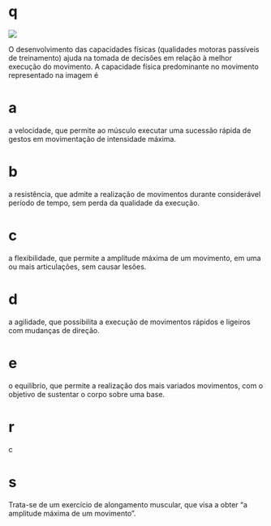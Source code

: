 # q
![](https://firebasestorage.googleapis.com/v0/b/firebase-enemio.appspot.com/o/questoes%2F1010%2F414fac56-64b3-e2b7-ca54-6346b0f6c31c.png?alt=media\&token=9997c4d8-594d-4fe1-8296-64467fd08865)

O desenvolvimento das capacidades físicas (qualidades motoras passíveis de treinamento) ajuda na tomada de decisões em relação à melhor execução do movimento. A capacidade física predominante no movimento representado na imagem é

# a
a velocidade, que permite ao músculo executar uma sucessão rápida de gestos em movimentação de intensidade máxima.

# b
a resistência, que admite a realização de movimentos durante considerável período de tempo, sem perda da qualidade da execução.

# c
a flexibilidade, que permite a amplitude máxima de um movimento, em uma ou mais articulações, sem causar lesões.

# d
a agilidade, que possibilita a execução de movimentos rápidos e ligeiros com mudanças de direção.

# e
o equilíbrio, que permite a realização dos mais variados movimentos, com o objetivo de sustentar o corpo sobre uma base.

# r
c

# s
Trata-se de um exercício de alongamento muscular, que visa a obter “a amplitude máxima de um movimento”.
